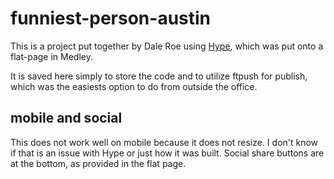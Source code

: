 # funniest-person-austin
This is a project put together by Dale Roe using [Hype](http://tumult.com/hype/), which was put onto a flat-page in Medley.

It is saved here simply to store the code and to utilize ftpush for publish, which was the easiests option to do from outside the office.

## mobile and social

This does not work well on mobile because it does not resize. I don't know if that is an issue with Hype or just how it was built. Social share buttons are at the bottom, as provided in the flat page.
